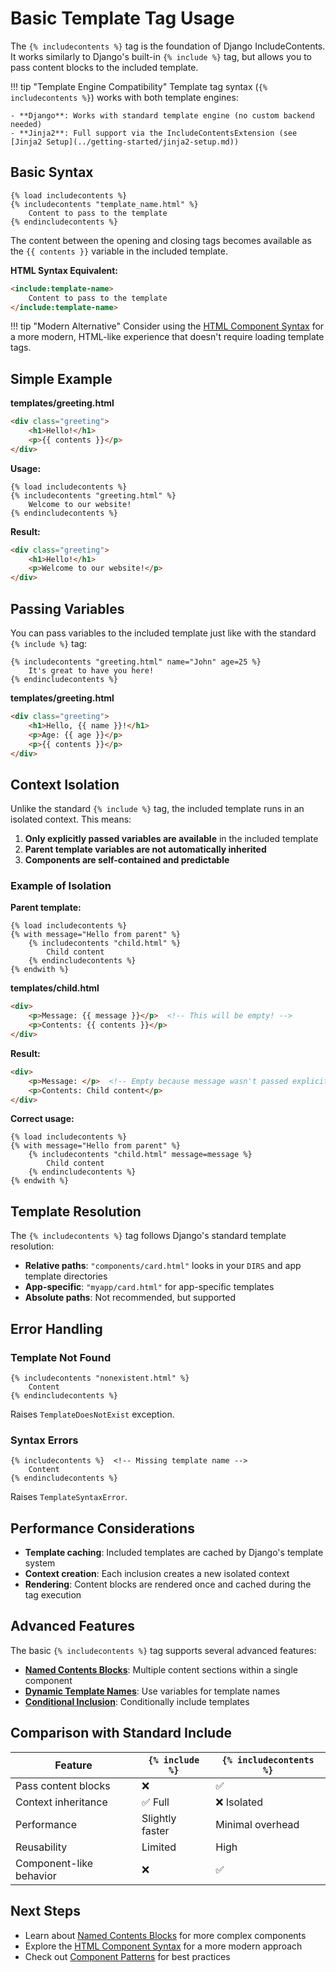 # Basic Template Tag Usage

The `{% includecontents %}` tag is the foundation of Django IncludeContents. It works similarly to Django's built-in `{% include %}` tag, but allows you to pass content blocks to the included template.

!!! tip "Template Engine Compatibility"
    Template tag syntax (`{% includecontents %}`) works with both template engines:

    - **Django**: Works with standard template engine (no custom backend needed)
    - **Jinja2**: Full support via the IncludeContentsExtension (see [Jinja2 Setup](../getting-started/jinja2-setup.md))

## Basic Syntax

```django
{% load includecontents %}
{% includecontents "template_name.html" %}
    Content to pass to the template
{% endincludecontents %}
```

The content between the opening and closing tags becomes available as the `{{ contents }}` variable in the included template.

**HTML Syntax Equivalent:**
```html
<include:template-name>
    Content to pass to the template
</include:template-name>
```

!!! tip "Modern Alternative"
    Consider using the [HTML Component Syntax](html-syntax.md) for a more modern, HTML-like experience that doesn't require loading template tags.

## Simple Example

**templates/greeting.html**
```html
<div class="greeting">
    <h1>Hello!</h1>
    <p>{{ contents }}</p>
</div>
```

**Usage:**
```django
{% load includecontents %}
{% includecontents "greeting.html" %}
    Welcome to our website!
{% endincludecontents %}
```

**Result:**
```html
<div class="greeting">
    <h1>Hello!</h1>
    <p>Welcome to our website!</p>
</div>
```

## Passing Variables

You can pass variables to the included template just like with the standard `{% include %}` tag:

```django
{% includecontents "greeting.html" name="John" age=25 %}
    It's great to have you here!
{% endincludecontents %}
```

**templates/greeting.html**
```html
<div class="greeting">
    <h1>Hello, {{ name }}!</h1>
    <p>Age: {{ age }}</p>
    <p>{{ contents }}</p>
</div>
```

## Context Isolation

Unlike the standard `{% include %}` tag, the included template runs in an isolated context. This means:

1. **Only explicitly passed variables are available** in the included template
2. **Parent template variables are not automatically inherited**
3. **Components are self-contained and predictable**

### Example of Isolation

**Parent template:**
```django
{% load includecontents %}
{% with message="Hello from parent" %}
    {% includecontents "child.html" %}
        Child content
    {% endincludecontents %}
{% endwith %}
```

**templates/child.html**
```html
<div>
    <p>Message: {{ message }}</p>  <!-- This will be empty! -->
    <p>Contents: {{ contents }}</p>
</div>
```

**Result:**
```html
<div>
    <p>Message: </p>  <!-- Empty because message wasn't passed explicitly -->
    <p>Contents: Child content</p>
</div>
```

**Correct usage:**
```django
{% load includecontents %}
{% with message="Hello from parent" %}
    {% includecontents "child.html" message=message %}
        Child content
    {% endincludecontents %}
{% endwith %}
```

## Template Resolution

The `{% includecontents %}` tag follows Django's standard template resolution:

- **Relative paths**: `"components/card.html"` looks in your `DIRS` and app template directories
- **App-specific**: `"myapp/card.html"` for app-specific templates
- **Absolute paths**: Not recommended, but supported

## Error Handling

### Template Not Found
```django
{% includecontents "nonexistent.html" %}
    Content
{% endincludecontents %}
```
Raises `TemplateDoesNotExist` exception.

### Syntax Errors
```django
{% includecontents %}  <!-- Missing template name -->
    Content
{% endincludecontents %}
```
Raises `TemplateSyntaxError`.

## Performance Considerations

- **Template caching**: Included templates are cached by Django's template system
- **Context creation**: Each inclusion creates a new isolated context
- **Rendering**: Content blocks are rendered once and cached during the tag execution

## Advanced Features

The basic `{% includecontents %}` tag supports several advanced features:

- **[Named Contents Blocks](named-content-blocks.md)**: Multiple content sections within a single component
- **[Dynamic Template Names](../building-components/component-patterns.md#dynamic-templates)**: Use variables for template names
- **[Conditional Inclusion](../building-components/component-patterns.md#conditional-components)**: Conditionally include templates

## Comparison with Standard Include

| Feature | `{% include %}` | `{% includecontents %}` |
|---------|-----------------|-------------------------|
| Pass content blocks | ❌ | ✅ |
| Context inheritance | ✅ Full | ❌ Isolated |
| Performance | Slightly faster | Minimal overhead |
| Reusability | Limited | High |
| Component-like behavior | ❌ | ✅ |

## Next Steps

- Learn about [Named Contents Blocks](named-content-blocks.md) for more complex components
- Explore the [HTML Component Syntax](../using-components/html-syntax.md) for a more modern approach
- Check out [Component Patterns](../building-components/component-patterns.md) for best practices